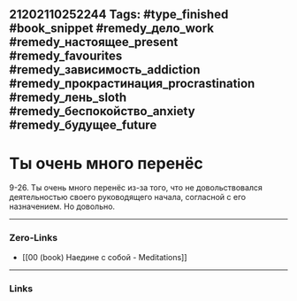 21202110252244
Tags: #type_finished #book_snippet #remedy_дело_work #remedy_настоящее_present #remedy_favourites #remedy_зависимость_addiction #remedy_прокрастинация_procrastination #remedy_лень_sloth #remedy_беспокойство_anxiety #remedy_будущее_future
---
# Ты очень много перенёс

 9-26. Ты очень много перенёс из-за того, что не довольствовался деятельностью своего руководящего начала, согласной с его назначением. Но довольно. 

---
### Zero-Links
- [[00 (book) Наедине с собой - Meditations]]
---
### Links
